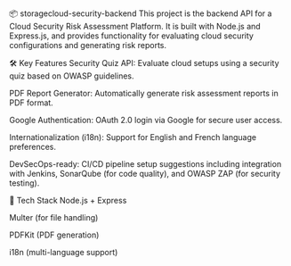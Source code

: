 📦 storagecloud-security-backend
This project is the backend API for a Cloud Security Risk Assessment Platform. It is built with Node.js and Express.js, and provides functionality for evaluating cloud security configurations and generating risk reports.

🛠 Key Features
Security Quiz API: Evaluate cloud setups using a security quiz based on OWASP guidelines.

PDF Report Generator: Automatically generate risk assessment reports in PDF format.

Google Authentication: OAuth 2.0 login via Google for secure user access.

Internationalization (i18n): Support for English and French language preferences.

DevSecOps-ready: CI/CD pipeline setup suggestions including integration with Jenkins, SonarQube (for code quality), and OWASP ZAP (for security testing).

🧩 Tech Stack
Node.js + Express

Multer (for file handling)

PDFKit (PDF generation)

i18n (multi-language support)

